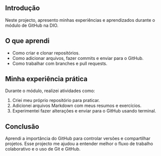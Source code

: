 ## Introdução
Neste projecto, apresento minhas experiências e aprendizados durante o módulo de GitHub na DIO.

## O que aprendi
- Como criar e clonar repositórios.
- Como adicionar arquivos, fazer commits e enviar para o GitHub.
- Como trabalhar com branches e pull requests.

## Minha experiência prática
Durante o módulo, realizei atividades como:
1. Criei meu próprio repositório para praticar.
2. Adicionei arquivos Markdown com meus resumos e exercícios.
3. Experimentei fazer alterações e enviar para o GitHub usando terminal.

## Conclusão
Aprendi a importância do GitHub para controlar versões e compartilhar projetos. 
Esse projecto me ajudou a entender melhor o fluxo de trabalho colaborativo e o uso de Git e GitHub.
